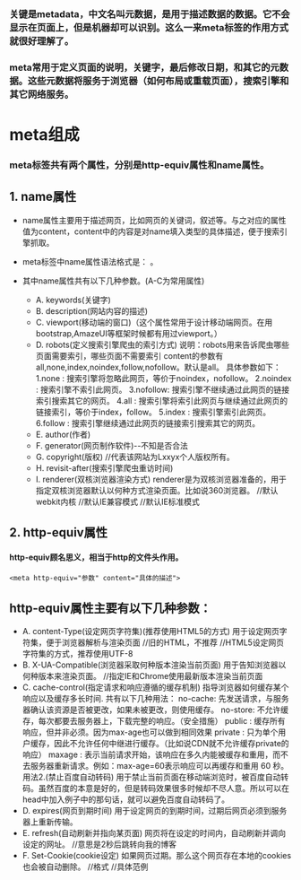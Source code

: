 ### 关键是metadata，中文名叫元数据，是用于描述数据的数据。它不会显示在页面上，但是机器却可以识别。这么一来meta标签的作用方式就很好理解了。

### meta常用于定义页面的说明，关键字，最后修改日期，和其它的元数据。这些元数据将服务于浏览器（如何布局或重载页面），搜索引擎和其它网络服务。

# meta组成
### meta标签共有两个属性，分别是http-equiv属性和name属性。

## 1. name属性
* name属性主要用于描述网页，比如网页的关键词，叙述等。与之对应的属性值为content，content中的内容是对name填入类型的具体描述，便于搜索引擎抓取。
* meta标签中name属性语法格式是：
	<meta name="参数" content="具体的描述">。
* 其中name属性共有以下几种参数。(A-C为常用属性)

	* A. keywords(关键字)
		<meta name="keywords" content="Lxxyx,博客，文科生，前端">
	* B. description(网站内容的描述)
		<meta name="description" content="文科生，热爱前端与编程。目前大二，这是我的前端博客">
	* C. viewport(移动端的窗口)（这个属性常用于设计移动端网页。在用bootstrap,AmazeUI等框架时候都有用过viewport。）
		<meta name="viewport" content="width=device-width, initial-scale=1">
	* D. robots(定义搜索引擎爬虫的索引方式)
		说明：robots用来告诉爬虫哪些页面需要索引，哪些页面不需要索引
				content的参数有all,none,index,noindex,follow,nofollow。默认是all。
		<meta name="robots" content="none">
		具体参数如下：
			1.none : 搜索引擎将忽略此网页，等价于noindex，nofollow。
			2.noindex : 搜索引擎不索引此网页。
			3.nofollow: 搜索引擎不继续通过此网页的链接索引搜索其它的网页。
			4.all : 搜索引擎将索引此网页与继续通过此网页的链接索引，等价于index，follow。
			5.index : 搜索引擎索引此网页。
			6.follow : 搜索引擎继续通过此网页的链接索引搜索其它的网页。
	* E. author(作者)
		<meta name="author" content="Lxxyx,841380530@qq.com">
	* F. generator(网页制作软件)--不知是否合法
		<meta name="generator" content="Sublime Text3">
	* G. copyright(版权)
		<meta name="copyright" content="Lxxyx"> //代表该网站为Lxxyx个人版权所有。
	* H. revisit-after(搜索引擎爬虫重访时间)
		<meta name="revisit-after" content="7 days" >
	* I. renderer(双核浏览器渲染方式)
		renderer是为双核浏览器准备的，用于指定双核浏览器默认以何种方式渲染页面。比如说360浏览器。
		<meta name="renderer" content="webkit"> //默认webkit内核
		<meta name="renderer" content="ie-comp"> //默认IE兼容模式
		<meta name="renderer" content="ie-stand"> //默认IE标准模式


## 2. http-equiv属性

#### http-equiv顾名思义，相当于http的文件头作用。

	<meta http-equiv="参数" content="具体的描述">

## http-equiv属性主要有以下几种参数：
* A. content-Type(设定网页字符集)(推荐使用HTML5的方式)
	用于设定网页字符集，便于浏览器解析与渲染页面
		<meta http-equiv="content-Type" content="text/html;charset=utf-8">  //旧的HTML，不推荐
		<meta charset="utf-8"> //HTML5设定网页字符集的方式，推荐使用UTF-8
* B. X-UA-Compatible(浏览器采取何种版本渲染当前页面)
	用于告知浏览器以何种版本来渲染页面。
	<meta http-equiv="X-UA-Compatible" content="IE=edge,chrome=1"/> //指定IE和Chrome使用最新版本渲染当前页面
* C. cache-control(指定请求和响应遵循的缓存机制)
	指导浏览器如何缓存某个响应以及缓存多长时间.
	<meta http-equiv="cache-control" content="no-cache">
	共有以下几种用法：
		no-cache: 先发送请求，与服务器确认该资源是否被更改，如果未被更改，则使用缓存。
		no-store: 不允许缓存，每次都要去服务器上，下载完整的响应。（安全措施）
		public : 缓存所有响应，但并非必须。因为max-age也可以做到相同效果
		private : 只为单个用户缓存，因此不允许任何中继进行缓存。（比如说CDN就不允许缓存private的响应）
		maxage : 表示当前请求开始，该响应在多久内能被缓存和重用，而不去服务器重新请求。例如：max-age=60表示响应可以再缓存和重用 60 秒。
	用法2.(禁止百度自动转码)
		用于禁止当前页面在移动端浏览时，被百度自动转码。虽然百度的本意是好的，但是转码效果很多时候却不尽人意。所以可以在head中加入例子中的那句话，就可以避免百度自动转码了。
		<meta http-equiv="Cache-Control" content="no-siteapp" />
* D. expires(网页到期时间)
	用于设定网页的到期时间，过期后网页必须到服务器上重新传输。
	<meta http-equiv="expires" content="Sunday 26 October 2016 01:00 GMT" />
* E. refresh(自动刷新并指向某页面)
	网页将在设定的时间内，自动刷新并调向设定的网址。
	<meta http-equiv="refresh" content="2；URL=http://www.lxxyx.win/"> //意思是2秒后跳转向我的博客
* F. Set-Cookie(cookie设定)
	如果网页过期。那么这个网页存在本地的cookies也会被自动删除。
		<meta http-equiv="Set-Cookie" content="name, date"> //格式
		<meta http-equiv="Set-Cookie" content="User=Lxxyx; path=/; expires=Sunday, 10-Jan-16 10:00:00 GMT"> //具体范例


